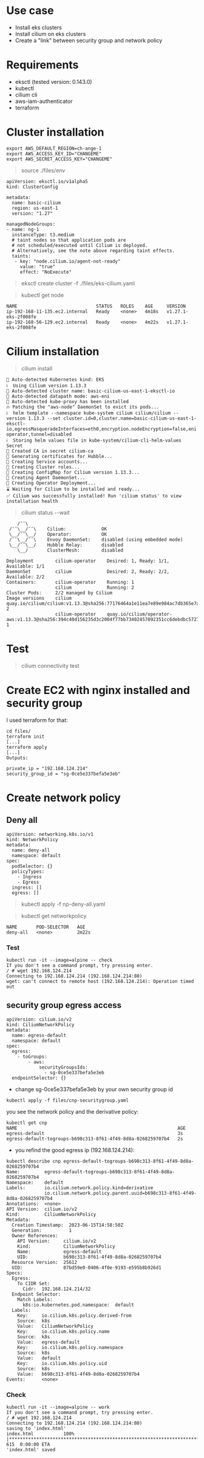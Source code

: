 # Use case

* Install eks clusters
* Install cilium on eks clusters
* Create a "link" between security group and network policy

# Requirements

* eksctl (tested version: 0.143.0)
* kubectl
* cilium cli
* aws-iam-authenticator
* terraform

# Cluster installation

```
export AWS_DEFAULT_REGION=ch-ange-1
export AWS_ACCESS_KEY_ID="CHANGEME"
export AWS_SECRET_ACCESS_KEY="CHANGEME"
```

> source ./files/env

```yaml:
apiVersion: eksctl.io/v1alpha5
kind: ClusterConfig

metadata:
  name: basic-cilium
  region: us-east-1
  version: "1.27"

managedNodeGroups:
- name: ng-1
  instanceType: t3.medium
  # taint nodes so that application pods are
  # not scheduled/executed until Cilium is deployed.
  # Alternatively, see the note above regarding taint effects.
  taints:
   - key: "node.cilium.io/agent-not-ready"
     value: "true"
     effect: "NoExecute"
```

> eksctl create cluster -f ./files/eks-cilium.yaml

> kubectl get node
```
NAME                             STATUS   ROLES    AGE     VERSION
ip-192-168-11-135.ec2.internal   Ready    <none>   4m18s   v1.27.1-eks-2f008fe
ip-192-168-56-129.ec2.internal   Ready    <none>   4m22s   v1.27.1-eks-2f008fe
```

# Cilium installation

> cilium install
```
🔮 Auto-detected Kubernetes kind: EKS
ℹ️  Using Cilium version 1.13.3
🔮 Auto-detected cluster name: basic-cilium-us-east-1-eksctl-io
🔮 Auto-detected datapath mode: aws-eni
🔮 Auto-detected kube-proxy has been installed
🔥 Patching the "aws-node" DaemonSet to evict its pods...
ℹ️  helm template --namespace kube-system cilium cilium/cilium --version 1.13.3 --set cluster.id=0,cluster.name=basic-cilium-us-east-1-eksctl-io,egressMasqueradeInterfaces=eth0,encryption.nodeEncryption=false,eni.enabled=true,ipam.mode=eni,kubeProxyReplacement=disabled,operator.replicas=1,serviceAccounts.cilium.name=cilium,serviceAccounts.operator.name=cilium-operator,tunnel=disabled
ℹ️  Storing helm values file in kube-system/cilium-cli-helm-values Secret
🔑 Created CA in secret cilium-ca
🔑 Generating certificates for Hubble...
🚀 Creating Service accounts...
🚀 Creating Cluster roles...
🚀 Creating ConfigMap for Cilium version 1.13.3...
🚀 Creating Agent DaemonSet...
🚀 Creating Operator Deployment...
⌛ Waiting for Cilium to be installed and ready...
✅ Cilium was successfully installed! Run 'cilium status' to view installation health
```

> cilium status --wait

```
    /¯¯\
 /¯¯\__/¯¯\    Cilium:             OK
 \__/¯¯\__/    Operator:           OK
 /¯¯\__/¯¯\    Envoy DaemonSet:    disabled (using embedded mode)
 \__/¯¯\__/    Hubble Relay:       disabled
    \__/       ClusterMesh:        disabled

Deployment        cilium-operator    Desired: 1, Ready: 1/1, Available: 1/1
DaemonSet         cilium             Desired: 2, Ready: 2/2, Available: 2/2
Containers:       cilium-operator    Running: 1
                  cilium             Running: 2
Cluster Pods:     2/2 managed by Cilium
Image versions    cilium             quay.io/cilium/cilium:v1.13.3@sha256:77176464a1e11ea7e89e984ac7db365e7af39851507e94f137dcf56c87746314: 2
                  cilium-operator    quay.io/cilium/operator-aws:v1.13.3@sha256:394c40d156235d3c2004f77bb73402457092351cc6debdbc5727ba36fbd863ae: 1
```

# Test

> cilium connectivity test

# Create EC2 with nginx installed and security group

I used terraform for that:

```
cd files/
terraform init
[...]
terraform apply
[...]
Outputs:

private_ip = "192.168.124.214"
security_group_id = "sg-0ce5e337befa5e3eb"
```

# Create network policy

## Deny all

```
apiVersion: networking.k8s.io/v1
kind: NetworkPolicy
metadata:
  name: deny-all
  namespace: default
spec:
  podSelector: {}
  policyTypes:
    - Ingress
    - Egress
  ingress: []
  egress: []
```

> kubectl apply -f np-deny-all.yaml

> kubectl get networkpolicy
```
NAME       POD-SELECTOR   AGE
deny-all   <none>         2m22s
```

### Test

```
kubectl run -it --image=alpine -- check
If you don't see a command prompt, try pressing enter.
/ # wget 192.168.124.214
Connecting to 192.168.124.214 (192.168.124.214:80)
wget: can't connect to remote host (192.168.124.214): Operation timed out
```

## security group egress access

```
apiVersion: cilium.io/v2
kind: CiliumNetworkPolicy
metadata:
  name: egress-default
  namespace: default
spec:
  egress:
    - toGroups:
        - aws:
            securityGroupsIds:
              - sg-0ce5e337befa5e3eb
  endpointSelector: {}
```

* change sg-0ce5e337befa5e3eb by your own security group id

```
kubectl apply -f files/cnp-securitygroup.yaml
```

you see the network policy and the derivative policy:

```
kubectl get cnp
NAME                                                           AGE
egress-default                                                 3s
egress-default-togroups-b698c313-8f61-4f49-8d8a-0268259707b4   2s
```

* you refind the good egress ip (192.168.124.214):

```
kubectl describe cnp egress-default-togroups-b698c313-8f61-4f49-8d8a-0268259707b4
Name:         egress-default-togroups-b698c313-8f61-4f49-8d8a-0268259707b4
Namespace:    default
Labels:       io.cilium.network.policy.kind=derivative
              io.cilium.network.policy.parent.uuid=b698c313-8f61-4f49-8d8a-0268259707b4
Annotations:  <none>
API Version:  cilium.io/v2
Kind:         CiliumNetworkPolicy
Metadata:
  Creation Timestamp:  2023-06-15T14:58:50Z
  Generation:          1
  Owner References:
    API Version:     cilium.io/v2
    Kind:            CiliumNetworkPolicy
    Name:            egress-default
    UID:             b698c313-8f61-4f49-8d8a-0268259707b4
  Resource Version:  25612
  UID:               07bd59e0-0406-4f0e-9193-e595b8b926d1
Specs:
  Egress:
    To CIDR Set:
      Cidr:  192.168.124.214/32
  Endpoint Selector:
    Match Labels:
      k8s:io.kubernetes.pod.namespace:  default
  Labels:
    Key:     io.cilium.k8s.policy.derived-from
    Source:  k8s
    Value:   CiliumNetworkPolicy
    Key:     io.cilium.k8s.policy.name
    Source:  k8s
    Value:   egress-default
    Key:     io.cilium.k8s.policy.namespace
    Source:  k8s
    Value:   default
    Key:     io.cilium.k8s.policy.uid
    Source:  k8s
    Value:   b698c313-8f61-4f49-8d8a-0268259707b4
Events:      <none>
```

### Check

```
kubectl run -it --image=alpine -- work
If you don't see a command prompt, try pressing enter.
/ # wget 192.168.124.214
Connecting to 192.168.124.214 (192.168.124.214:80)
saving to 'index.html'
index.html           100% |****************************************************************************************************************************************************|   615  0:00:00 ETA
'index.html' saved
```

